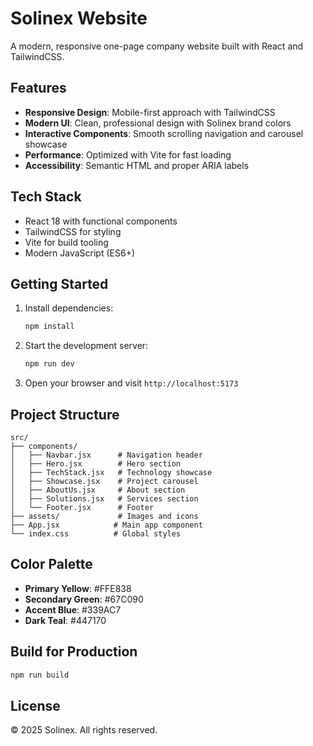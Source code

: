 # Solinex Website

A modern, responsive one-page company website built with React and TailwindCSS.

## Features

- **Responsive Design**: Mobile-first approach with TailwindCSS
- **Modern UI**: Clean, professional design with Solinex brand colors
- **Interactive Components**: Smooth scrolling navigation and carousel showcase
- **Performance**: Optimized with Vite for fast loading
- **Accessibility**: Semantic HTML and proper ARIA labels

## Tech Stack

- React 18 with functional components
- TailwindCSS for styling
- Vite for build tooling
- Modern JavaScript (ES6+)

## Getting Started

1. Install dependencies:
   ```bash
   npm install
   ```

2. Start the development server:
   ```bash
   npm run dev
   ```

3. Open your browser and visit `http://localhost:5173`

## Project Structure

```
src/
├── components/
│   ├── Navbar.jsx      # Navigation header
│   ├── Hero.jsx        # Hero section
│   ├── TechStack.jsx   # Technology showcase
│   ├── Showcase.jsx    # Project carousel
│   ├── AboutUs.jsx     # About section
│   ├── Solutions.jsx   # Services section
│   └── Footer.jsx      # Footer
├── assets/             # Images and icons
├── App.jsx            # Main app component
└── index.css          # Global styles
```

## Color Palette

- **Primary Yellow**: #FFE838
- **Secondary Green**: #67C090
- **Accent Blue**: #339AC7
- **Dark Teal**: #447170

## Build for Production

```bash
npm run build
```

## License

© 2025 Solinex. All rights reserved.